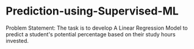 # Prediction-using-Supervised-ML
Problem Statement: The task is to develop A Linear Regression Model to predict a student's potential percentage based on their study hours invested.

